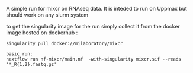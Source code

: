 
A simple run for mixcr on RNAseq data. It is inteded to run on Uppmax but should work on any slurm system

to get the singularity image for the run simply collect it from the docker image hosted on dockerhub : 

``` 
singularity pull docker://milaboratory/mixcr
```

```
basic run:
nextflow run nf-mixcr/main.nf  -with-singularity mixcr.sif --reads '*_R{1,2}.fastq.gz'

```
